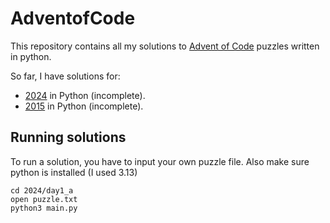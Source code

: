 # AdventofCode

This repository contains all my solutions to [Advent of Code](https://adventofcode.com) puzzles written in python.

So far, I have solutions for:

- [2024](https://adventofcode.com/2024) in Python (incomplete).
- [2015](https://adventofcode.com/2015) in Python (incomplete).

## Running solutions

To run a solution, you have to input your own puzzle file.
Also make sure python is installed (I used 3.13)

```shell
cd 2024/day1_a
open puzzle.txt
python3 main.py
```